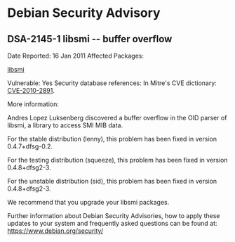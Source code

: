 
Debian Security Advisory
========================


DSA-2145-1 libsmi -- buffer overflow
------------------------------------



Date Reported:
16 Jan 2011
Affected Packages:

[libsmi](https://packages.debian.org/src:libsmi)

Vulnerable:
Yes
Security database references:
In Mitre's CVE dictionary: [CVE-2010-2891](https://security-tracker.debian.org/tracker/CVE-2010-2891).  

More information:

Andres Lopez Luksenberg discovered a buffer overflow in the OID parser
of libsmi, a library to access SMI MIB data.


For the stable distribution (lenny), this problem has been fixed in
version 0.4.7+dfsg-0.2.


For the testing distribution (squeeze), this problem has been fixed in
version 0.4.8+dfsg2-3.


For the unstable distribution (sid), this problem has been fixed in
version 0.4.8+dfsg2-3.


We recommend that you upgrade your libsmi packages.


Further information about Debian Security Advisories, how to apply
these updates to your system and frequently asked questions can be
found at: <https://www.debian.org/security/>





